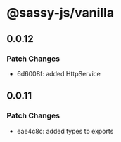 # @sassy-js/vanilla

## 0.0.12

### Patch Changes

- 6d6008f: added HttpService

## 0.0.11

### Patch Changes

- eae4c8c: added types to exports
